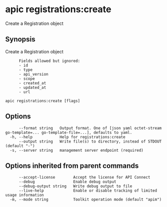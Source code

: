 # apic registrations:create

Create a Registration object

## Synopsis

Create a Registration object
          
          Fields allowed but ignored:
          - id
          - type
          - api_version
          - scope
          - created_at
          - updated_at
          - url

```
apic registrations:create [flags]
```

## Options

```
      --format string   Output format. One of [json yaml octet-stream go-template=... go-template-file=...], defaults to yaml.
  -h, --help            Help for registrations:create
      --output string   Write file(s) to directory, instead of STDOUT (default "-")
  -s, --server string   management server endpoint (required)
```

## Options inherited from parent commands

```
      --accept-license        Accept the license for API Connect
      --debug                 Enable debug output
      --debug-output string   Write debug output to file
      --live-help             Enable or disable tracking of limited usage information
  -m, --mode string           Toolkit operation mode (default "apim")
```
